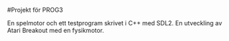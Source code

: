 #Projekt för PROG3

En spelmotor och ett testprogram skrivet i C++ med SDL2. En utveckling av Atari Breakout med en fysikmotor.
